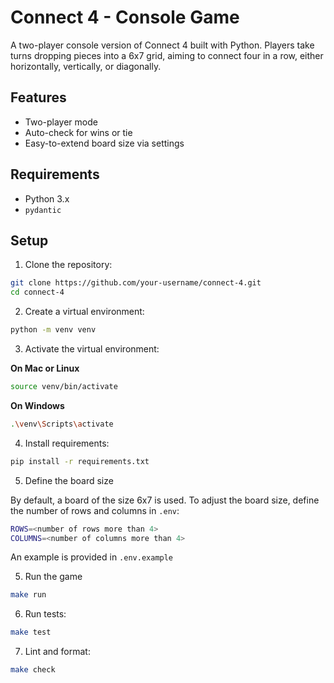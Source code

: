 # Connect 4 - Console Game

A two-player console version of Connect 4 built with Python. Players take turns dropping pieces into a 6x7 grid, aiming to connect four in a row, either horizontally, vertically, or diagonally.

## Features
- Two-player mode
- Auto-check for wins or tie
- Easy-to-extend board size via settings

## Requirements
- Python 3.x
- `pydantic`


## Setup

1. Clone the repository:

```bash
git clone https://github.com/your-username/connect-4.git
cd connect-4
```

2. Create a virtual environment:

```bash
python -m venv venv
```

3. Activate the virtual environment:

**On Mac or Linux**
```bash
source venv/bin/activate
```

**On Windows**
```bash
.\venv\Scripts\activate
```
   
4. Install requirements:

```bash
pip install -r requirements.txt
```

5. Define the board size

By default, a board of the size 6x7 is used. To adjust the board size, define the number of rows and columns in `.env`:

```bash
ROWS=<number of rows more than 4>
COLUMNS=<number of columns more than 4>
```

An example is provided in `.env.example`

5. Run the game

```bash
make run
```

6. Run tests:

```bash
make test
```

7. Lint and format:

```bash
make check
```